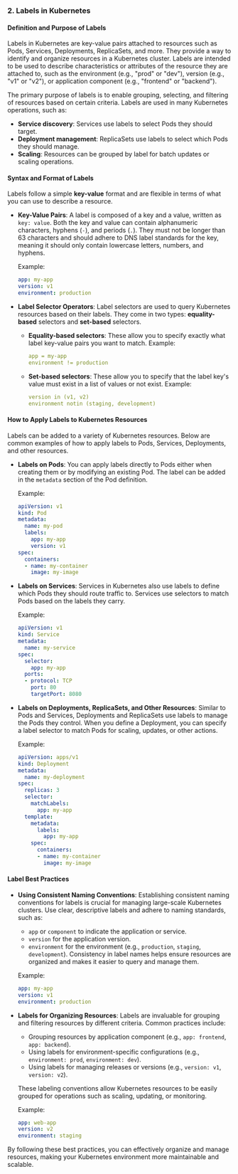 ### 2. Labels in Kubernetes

#### Definition and Purpose of Labels
Labels in Kubernetes are key-value pairs attached to resources such as Pods, Services, Deployments, ReplicaSets, and more. They provide a way to identify and organize resources in a Kubernetes cluster. Labels are intended to be used to describe characteristics or attributes of the resource they are attached to, such as the environment (e.g., "prod" or "dev"), version (e.g., "v1" or "v2"), or application component (e.g., "frontend" or "backend").

The primary purpose of labels is to enable grouping, selecting, and filtering of resources based on certain criteria. Labels are used in many Kubernetes operations, such as:
- **Service discovery**: Services use labels to select Pods they should target.
- **Deployment management**: ReplicaSets use labels to select which Pods they should manage.
- **Scaling**: Resources can be grouped by label for batch updates or scaling operations.

#### Syntax and Format of Labels
Labels follow a simple **key-value** format and are flexible in terms of what you can use to describe a resource.

- **Key-Value Pairs**: 
  A label is composed of a key and a value, written as `key: value`. Both the key and value can contain alphanumeric characters, hyphens (`-`), and periods (`.`). They must not be longer than 63 characters and should adhere to DNS label standards for the key, meaning it should only contain lowercase letters, numbers, and hyphens.

  Example:
  ```yaml
  app: my-app
  version: v1
  environment: production
  ```

- **Label Selector Operators**: 
  Label selectors are used to query Kubernetes resources based on their labels. They come in two types: **equality-based** selectors and **set-based** selectors.

  - **Equality-based selectors**: These allow you to specify exactly what label key-value pairs you want to match. Example:
    ```yaml
    app = my-app
    environment != production
    ```

  - **Set-based selectors**: These allow you to specify that the label key's value must exist in a list of values or not exist. Example:
    ```yaml
    version in (v1, v2)
    environment notin (staging, development)
    ```

#### How to Apply Labels to Kubernetes Resources
Labels can be added to a variety of Kubernetes resources. Below are common examples of how to apply labels to Pods, Services, Deployments, and other resources.

- **Labels on Pods**: You can apply labels directly to Pods either when creating them or by modifying an existing Pod. The label can be added in the `metadata` section of the Pod definition.

  Example:
  ```yaml
  apiVersion: v1
  kind: Pod
  metadata:
    name: my-pod
    labels:
      app: my-app
      version: v1
  spec:
    containers:
    - name: my-container
      image: my-image
  ```

- **Labels on Services**: Services in Kubernetes also use labels to define which Pods they should route traffic to. Services use selectors to match Pods based on the labels they carry.

  Example:
  ```yaml
  apiVersion: v1
  kind: Service
  metadata:
    name: my-service
  spec:
    selector:
      app: my-app
    ports:
    - protocol: TCP
      port: 80
      targetPort: 8080
  ```

- **Labels on Deployments, ReplicaSets, and Other Resources**: Similar to Pods and Services, Deployments and ReplicaSets use labels to manage the Pods they control. When you define a Deployment, you can specify a label selector to match Pods for scaling, updates, or other actions.

  Example:
  ```yaml
  apiVersion: apps/v1
  kind: Deployment
  metadata:
    name: my-deployment
  spec:
    replicas: 3
    selector:
      matchLabels:
        app: my-app
    template:
      metadata:
        labels:
          app: my-app
      spec:
        containers:
        - name: my-container
          image: my-image
  ```

#### Label Best Practices

- **Using Consistent Naming Conventions**:
  Establishing consistent naming conventions for labels is crucial for managing large-scale Kubernetes clusters. Use clear, descriptive labels and adhere to naming standards, such as:
  - `app` or `component` to indicate the application or service.
  - `version` for the application version.
  - `environment` for the environment (e.g., `production`, `staging`, `development`).
  Consistency in label names helps ensure resources are organized and makes it easier to query and manage them.

  Example:
  ```yaml
  app: my-app
  version: v1
  environment: production
  ```

- **Labels for Organizing Resources**:
  Labels are invaluable for grouping and filtering resources by different criteria. Common practices include:
  - Grouping resources by application component (e.g., `app: frontend`, `app: backend`).
  - Using labels for environment-specific configurations (e.g., `environment: prod`, `environment: dev`).
  - Using labels for managing releases or versions (e.g., `version: v1`, `version: v2`).
  
  These labeling conventions allow Kubernetes resources to be easily grouped for operations such as scaling, updating, or monitoring.

  Example:
  ```yaml
  app: web-app
  version: v2
  environment: staging
  ```

By following these best practices, you can effectively organize and manage resources, making your Kubernetes environment more maintainable and scalable.